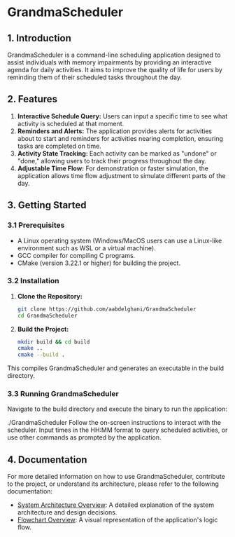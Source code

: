 # GrandmaScheduler

## 1. Introduction

GrandmaScheduler is a command-line scheduling application designed to assist individuals with memory impairments by providing an interactive agenda for daily activities. It aims to improve the quality of life for users by reminding them of their scheduled tasks throughout the day.

## 2. Features

1. **Interactive Schedule Query:** Users can input a specific time to see what activity is scheduled at that moment.
2. **Reminders and Alerts:** The application provides alerts for activities about to start and reminders for activities nearing completion, ensuring tasks are completed on time.
3. **Activity State Tracking:** Each activity can be marked as "undone" or "done," allowing users to track their progress throughout the day.
4. **Adjustable Time Flow:** For demonstration or faster simulation, the application allows time flow adjustment to simulate different parts of the day.

## 3. Getting Started

### 3.1 Prerequisites

- A Linux operating system (Windows/MacOS users can use a Linux-like environment such as WSL or a virtual machine).
- GCC compiler for compiling C programs.
- CMake (version 3.22.1 or higher) for building the project.

### 3.2 Installation

1. **Clone the Repository:**

   ```bash
   git clone https://github.com/aabdelghani/GrandmaScheduler
   cd GrandmaScheduler

2. **Build the Project:**
   ```bash
   mkdir build && cd build
   cmake ..
   cmake --build .

This compiles GrandmaScheduler and generates an executable in the build directory.

### 3.3 Running GrandmaScheduler

Navigate to the build directory and execute the binary to run the application:

./GrandmaScheduler
Follow the on-screen instructions to interact with the scheduler. Input times in the HH:MM format to query scheduled activities, or use other commands as prompted by the application.

## 4. Documentation

For more detailed information on how to use GrandmaScheduler, contribute to the project, or understand its architecture, please refer to the following documentation:

- [System Architecture Overview](/docs/markdown/ArchitectureOverview.md): A detailed explanation of the system architecture and design decisions.
- [Flowchart Overview](/docs/markdown/FlowchartOverview.md): A visual representation of the application's logic flow.

